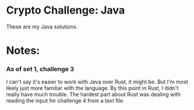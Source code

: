 # Crypto Challenge: Java
These are my Java solutions.

# Notes:
### As of set 1, challenge 3
I can't say it's easier to work with Java over Rust, it might be. But I'm most
likely just more familiar with the language. By this point in Rust, I didn't
really have much trouble. The hardest part about Rust was dealing with reading
the input for challenge 4 from a text file.
